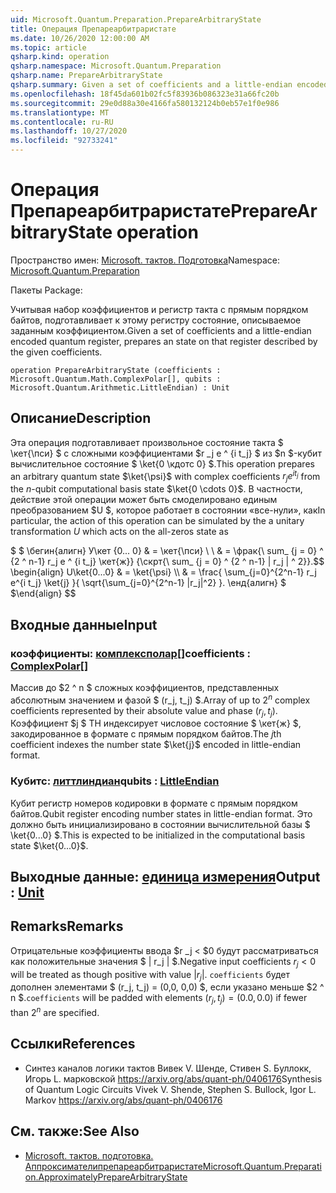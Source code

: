 ```yaml
---
uid: Microsoft.Quantum.Preparation.PrepareArbitraryState
title: Операция Препареарбитраристате
ms.date: 10/26/2020 12:00:00 AM
ms.topic: article
qsharp.kind: operation
qsharp.namespace: Microsoft.Quantum.Preparation
qsharp.name: PrepareArbitraryState
qsharp.summary: Given a set of coefficients and a little-endian encoded quantum register, prepares an state on that register described by the given coefficients.
ms.openlocfilehash: 18f45da601b02fc5f83936b086323e31a66fc20b
ms.sourcegitcommit: 29e0d88a30e4166fa580132124b0eb57e1f0e986
ms.translationtype: MT
ms.contentlocale: ru-RU
ms.lasthandoff: 10/27/2020
ms.locfileid: "92733241"
---
```

# <a name="preparearbitrarystate-operation"></a><span data-ttu-id="459ca-102">Операция Препареарбитраристате</span><span class="sxs-lookup"><span data-stu-id="459ca-102">PrepareArbitraryState operation</span></span>

<span data-ttu-id="459ca-103">Пространство имен: [Microsoft. тактов. Подготовка](xref:Microsoft.Quantum.Preparation)</span><span class="sxs-lookup"><span data-stu-id="459ca-103">Namespace: [Microsoft.Quantum.Preparation](xref:Microsoft.Quantum.Preparation)</span></span>

<span data-ttu-id="459ca-104">Пакеты [](https://nuget.org/packages/)</span><span class="sxs-lookup"><span data-stu-id="459ca-104">Package: [](https://nuget.org/packages/)</span></span>


<span data-ttu-id="459ca-105">Учитывая набор коэффициентов и регистр такта с прямым порядком байтов, подготавливает к этому регистру состояние, описываемое заданным коэффициентом.</span><span class="sxs-lookup"><span data-stu-id="459ca-105">Given a set of coefficients and a little-endian encoded quantum register, prepares an state on that register described by the given coefficients.</span></span>

```qsharp
operation PrepareArbitraryState (coefficients : Microsoft.Quantum.Math.ComplexPolar[], qubits : Microsoft.Quantum.Arithmetic.LittleEndian) : Unit
```


## <a name="description"></a><span data-ttu-id="459ca-106">Описание</span><span class="sxs-lookup"><span data-stu-id="459ca-106">Description</span></span>

<span data-ttu-id="459ca-107">Эта операция подготавливает произвольное состояние такта $ \кет{\пси} $ с сложными коэффициентами $r _j e ^ {i t_j} $ из $n $-кубит вычислительное состояние $ \ket{0 \кдотс 0} $.</span><span class="sxs-lookup"><span data-stu-id="459ca-107">This operation prepares an arbitrary quantum state $\ket{\psi}$ with complex coefficients $r_j e^{i t_j}$ from the $n$-qubit computational basis state $\ket{0 \cdots 0}$.</span></span>
<span data-ttu-id="459ca-108">В частности, действие этой операции может быть смоделировано единым преобразованием $U $, которое работает в состоянии «все-нули», как</span><span class="sxs-lookup"><span data-stu-id="459ca-108">In particular, the action of this operation can be simulated by the a unitary transformation $U$ which acts on the all-zeros state as</span></span>

<span data-ttu-id="459ca-109">$ $ \бегин{алигн} У\кет {0... 0} & = \кет{\пси} \\ \\ & = \фрак{\ sum_ {j = 0} ^ {2 ^ n-1} r_j e ^ {i t_j} \кет{ж}} {\скрт{\ sum_ {j = 0} ^ {2 ^ n-1} | r_j | ^ 2}}.</span><span class="sxs-lookup"><span data-stu-id="459ca-109">$$ \begin{align} U\ket{0...0} & = \ket{\psi} \\\\ & = \frac{ \sum_{j=0}^{2^n-1} r_j e^{i t_j} \ket{j} }{ \sqrt{\sum_{j=0}^{2^n-1} |r_j|^2} }.</span></span>
<span data-ttu-id="459ca-110">\енд{алигн} $ $</span><span class="sxs-lookup"><span data-stu-id="459ca-110">\end{align} $$</span></span>

## <a name="input"></a><span data-ttu-id="459ca-111">Входные данные</span><span class="sxs-lookup"><span data-stu-id="459ca-111">Input</span></span>

### <a name="coefficients--complexpolar"></a><span data-ttu-id="459ca-112">коэффициенты: [комплексполар](xref:Microsoft.Quantum.Math.ComplexPolar)[]</span><span class="sxs-lookup"><span data-stu-id="459ca-112">coefficients : [ComplexPolar](xref:Microsoft.Quantum.Math.ComplexPolar)[]</span></span>

<span data-ttu-id="459ca-113">Массив до $2 ^ n $ сложных коэффициентов, представленных абсолютным значением и фазой $ (r_j, t_j) $.</span><span class="sxs-lookup"><span data-stu-id="459ca-113">Array of up to $2^n$ complex coefficients represented by their absolute value and phase $(r_j, t_j)$.</span></span> <span data-ttu-id="459ca-114">Коэффициент $j $ TH индексирует числовое состояние $ \кет{ж} $, закодированное в формате с прямым порядком байтов.</span><span class="sxs-lookup"><span data-stu-id="459ca-114">The $j$th coefficient indexes the number state $\ket{j}$ encoded in little-endian format.</span></span>


### <a name="qubits--littleendian"></a><span data-ttu-id="459ca-115">Кубитс: [литтлиндиан](xref:Microsoft.Quantum.Arithmetic.LittleEndian)</span><span class="sxs-lookup"><span data-stu-id="459ca-115">qubits : [LittleEndian](xref:Microsoft.Quantum.Arithmetic.LittleEndian)</span></span>

<span data-ttu-id="459ca-116">Кубит регистр номеров кодировки в формате с прямым порядком байтов.</span><span class="sxs-lookup"><span data-stu-id="459ca-116">Qubit register encoding number states in little-endian format.</span></span> <span data-ttu-id="459ca-117">Это должно быть инициализировано в состоянии вычислительной базы $ \ket{0...0} $.</span><span class="sxs-lookup"><span data-stu-id="459ca-117">This is expected to be initialized in the computational basis state $\ket{0...0}$.</span></span>



## <a name="output--unit"></a><span data-ttu-id="459ca-118">Выходные данные: [единица измерения](xref:microsoft.quantum.lang-ref.unit)</span><span class="sxs-lookup"><span data-stu-id="459ca-118">Output : [Unit](xref:microsoft.quantum.lang-ref.unit)</span></span>



## <a name="remarks"></a><span data-ttu-id="459ca-119">Remarks</span><span class="sxs-lookup"><span data-stu-id="459ca-119">Remarks</span></span>

<span data-ttu-id="459ca-120">Отрицательные коэффициенты ввода $r _j < $0 будут рассматриваться как положительные значения $ | r_j | $.</span><span class="sxs-lookup"><span data-stu-id="459ca-120">Negative input coefficients $r_j < 0$ will be treated as though positive with value $|r_j|$.</span></span> <span data-ttu-id="459ca-121">`coefficients` будет дополнен элементами $ (r_j, t_j) = (0,0, 0,0) $, если указано меньше $2 ^ n $.</span><span class="sxs-lookup"><span data-stu-id="459ca-121">`coefficients` will be padded with elements $(r_j, t_j) = (0.0, 0.0)$ if fewer than $2^n$ are specified.</span></span>

## <a name="references"></a><span data-ttu-id="459ca-122">Ссылки</span><span class="sxs-lookup"><span data-stu-id="459ca-122">References</span></span>

- <span data-ttu-id="459ca-123">Синтез каналов логики тактов Вивек V. Шенде, Стивен S. Буллокк, Игорь L. марковской https://arxiv.org/abs/quant-ph/0406176</span><span class="sxs-lookup"><span data-stu-id="459ca-123">Synthesis of Quantum Logic Circuits Vivek V. Shende, Stephen S. Bullock, Igor L. Markov https://arxiv.org/abs/quant-ph/0406176</span></span>

## <a name="see-also"></a><span data-ttu-id="459ca-124">См. также:</span><span class="sxs-lookup"><span data-stu-id="459ca-124">See Also</span></span>

- [<span data-ttu-id="459ca-125">Microsoft. тактов. подготовка. Аппроксимателипрепареарбитраристате</span><span class="sxs-lookup"><span data-stu-id="459ca-125">Microsoft.Quantum.Preparation.ApproximatelyPrepareArbitraryState</span></span>](xref:Microsoft.Quantum.Preparation.ApproximatelyPrepareArbitraryState)